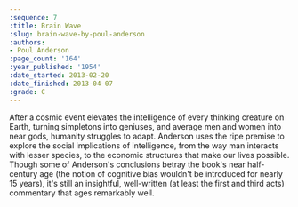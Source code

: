 ```yaml
---
:sequence: 7
:title: Brain Wave
:slug: brain-wave-by-poul-anderson
:authors:
- Poul Anderson
:page_count: '164'
:year_published: '1954'
:date_started: 2013-02-20
:date_finished: 2013-04-07
:grade: C
---
```

After a cosmic event elevates the intelligence of every thinking creature on Earth, turning simpletons into geniuses, and average men and women into near gods, humanity struggles to adapt. Anderson uses the ripe premise to explore the social implications of intelligence, from the way man interacts with lesser species, to the economic structures that make our lives possible. Though some of Anderson's conclusions betray the book's near half-century age (the notion of cognitive bias wouldn't be introduced for nearly 15 years), it's still an insightful, well-written (at least the first and third acts) commentary that ages remarkably well.